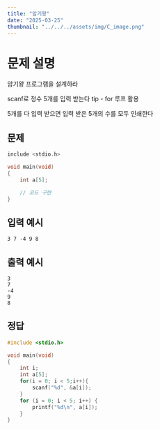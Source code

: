 ```yaml
---
title: "암기왕" 
date: "2025-03-25"
thumbnail: "../../../assets/img/C_image.png"
---
```


# 문제 설명
암기왕 프로그램을 설계하라

scanf로 정수 5개를 입력 받는다 tip - for 루프 활용

5개를 다 입력 받으면 입력 받은 5개의 수를 모두 인쇄한다

## 문제

```c
include <stdio.h>

void main(void)
{
	int a[5];

	// 코드 구현
}
```
## 입력 예시
```
3 7 -4 9 8
```
## 출력 예시
```
3
7
-4
9
8
```

## 정답
```c
#include <stdio.h>

void main(void)
{
	int i;
	int a[5];
	for(i = 0; i < 5;i++){
		scanf("%d", &a[i]);
	}
	for (i = 0; i < 5; i++) {
		printf("%d\n", a[i]);
	}
}
```

